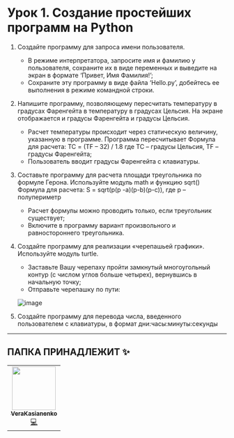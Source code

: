 # Урок 1. Создание простейших программ на Python
1. Создайте программу для запроса имени пользователя.
	- В режиме интерпретатора, запросите имя и фамилию у пользователя, сохраните их в виде переменных и выведите на экран в формате ‘Привет, Имя Фамилия!’;
	- Сохраните эту программу в виде файла ‘Hello.py’, добейтесь ее выполнения в режиме командной строки.
2. Напишите программу, позволяющему пересчитать температуру в градусах Фаренгейта в температуру в градусах Цельсия. На экране отображается и градусы Фаренгейта и градусы Цельсия.
	- Расчет температуры происходит через статическую величину, указанную в программе. Программа пересчитывает Формула для расчета: TC = (TF – 32) / 1.8 где TC – градусы Цельсия, TF – градусы Фаренгейта;
	- Пользователь вводит градусы Фаренгейта с клавиатуры.
3. Составьте программу для расчета площади треугольника по формуле Герона. Используйте модуль math и функцию sqrt() Формула для расчета: S = sqrt(p(p -a)(p-b)(p-c)), где р – полупериметр
	- Расчет формулы можно проводить только, если треугольник существует;
	- Включите в программу вариант произвольного и равностороннего треугольника.
4. Создайте программу для реализации «черепашьей графики». Используйте модуль turtle.
	- Заставьте Вашу черепаху пройти замкнутый многоугольный контур (с числом углов больше четырех), вернувшись в начальную точку;
	- Отправьте черепашку по пути: 
	
	![image](https://user-images.githubusercontent.com/112972833/209082785-c82012db-b0f2-485f-9f07-ef426926444e.png)
	
5. Создайте программу для перевода числа, введенного пользователем с клавиатуры, в формат дни:часы:минуты:секунды

---

## ПАПКА ПРИНАДЛЕЖИТ ✨

<!-- ALL-CONTRIBUTORS-LIST:START - Do not remove or modify this section -->
<!-- prettier-ignore-start -->
<!-- markdownlint-disable -->
<table>
  <tr>
    <td align="center"><a href="https://github.com/VeraKasianenko"><img src="https://avatars.githubusercontent.com/u/112972833?v=4" width="100px;" alt=""/><br /><sub><b>VeraKasianenko</b></sub></a><br /><a href="https://github.com/libscie/credit-roll/commits?author=VeraKasianenko" title="Code">💻</a></td>
  </tr>
</table>

<!-- markdownlint-restore -->
<!-- prettier-ignore-end -->

<!-- ALL-CONTRIBUTORS-LIST:END -->